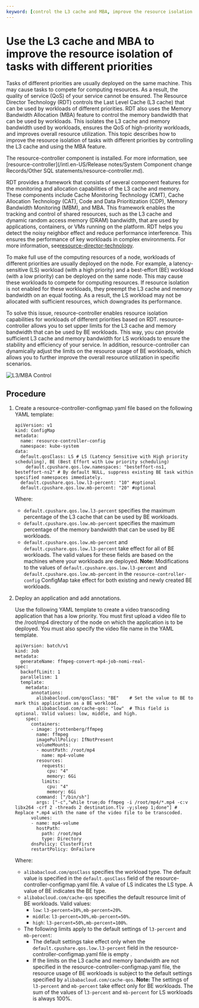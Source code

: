 ```yaml
---
keyword: [control the L3 cache and MBA, improve the resource isolation of tasks with different priorities, Resource Director Technology \(RDT\)]
---
```


# Use the L3 cache and MBA to improve the resource isolation of tasks with different priorities

Tasks of different priorities are usually deployed on the same machine. This may cause tasks to compete for computing resources. As a result, the quality of service \(QoS\) of your service cannot be ensured. The Resource Director Technology \(RDT\) controls the Last Level Cache \(L3 cache\) that can be used by workloads of different priorities. RDT also uses the Memory Bandwidth Allocation \(MBA\) feature to control the memory bandwidth that can be used by workloads. This isolates the L3 cache and memory bandwidth used by workloads, ensures the QoS of high-priority workloads, and improves overall resource utilization. This topic describes how to improve the resource isolation of tasks with different priorities by controlling the L3 cache and using the MBA feature.

The resource-controller component is installed. For more information, see [resource-controller](/intl.en-US/Release notes/System Component change Records/Other SQL statements/resource-controller.md).

RDT provides a framework that consists of several component features for the monitoring and allocation capabilities of the L3 cache and memory. These components include Cache Monitoring Technology \(CMT\), Cache Allocation Technology \(CAT\), Code and Data Prioritization \(CDP\), Memory Bandwidth Monitoring \(MBM\), and MBA. This framework enables the tracking and control of shared resources, such as the L3 cache and dynamic random access memory \(DRAM\) bandwidth, that are used by applications, containers, or VMs running on the platform. RDT helps you detect the noisy neighbor effect and reduce performance interference. This ensures the performance of key workloads in complex environments. For more information, see[resource-director-technology](https://www.intel.com/content/www/us/en/architecture-and-technology/resource-director-technology.html).

To make full use of the computing resources of a node, workloads of different priorities are usually deployed on the node. For example, a latency-sensitive \(LS\) workload \(with a high priority\) and a best-effort \(BE\) workload \(with a low priority\) can be deployed on the same node. This may cause these workloads to compete for computing resources. If resource isolation is not enabled for these workloads, they preempt the L3 cache and memory bandwidth on an equal footing. As a result, the LS workload may not be allocated with sufficient resources, which downgrades its performance.

To solve this issue, resource-controller enables resource isolation capabilities for workloads of different priorities based on RDT. resource-controller allows you to set upper limits for the L3 cache and memory bandwidth that can be used by BE workloads. This way, you can provide sufficient L3 cache and memory bandwidth for LS workloads to ensure the stability and efficiency of your service. In addition, resource-controller can dynamically adjust the limits on the resource usage of BE workloads, which allows you to further improve the overall resource utilization in specific scenarios.

![L3/MBA Control](https://help-static-aliyun-doc.aliyuncs.com/assets/img/en-US/9640367261/p292233.png)

## Procedure

1.  Create a resource-controller-configmap.yaml file based on the following YAML template:

    ```
    apiVersion: v1
    kind: ConfigMap
    metadata:
      name: resource-controller-config
      namespace: kube-system
    data:
      default.qosClass: LS # LS (Latency Sensitive with High priority scheduling), BE (Best Effort with Low priority scheduling)
        default.cpushare.qos.low.namespaces: "besteffort-ns1, besteffort-ns2" # By default NULL, suppress existing BE task within specified namespaces immediately.
      default.cpushare.qos.low.l3-percent: "10" #optional
      default.cpushare.qos.low.mb-percent: "20" #optional
    ```

    Where:

    -   `default.cpushare.qos.low.l3-percent` specifies the maximum percentage of the L3 cache that can be used by BE workloads.
    -   `default.cpushare.qos.low.mb-percent` specifies the maximum percentage of the memory bandwidth that can be used by BE workloads.
    -   `default.cpushare.qos.low.mb-percent` and `default.cpushare.qos.low.l3-percent` take effect for all of BE workloads. The valid values for these fields are based on the machines where your workloads are deployed.
    **Note:** Modifications to the values of `default.cpushare.qos.low.l3-percent` and `default.cpushare.qos.low.mb-percent` in the `resource-controller-config` ConfigMap take effect for both existing and newly created BE workloads.

2.  Deploy an application and add annotations.

    Use the following YAML template to create a video transcoding application that has a low priority. You must first upload a video file to the /root/mp4 directory of the node on which the application is to be deployed. You must also specify the video file name in the YAML template.

    ```
    apiVersion: batch/v1
    kind: Job
    metadata:
      generateName: ffmpeg-convert-mp4-job-nomi-real-
    spec:
      backoffLimit: 1
      parallelism: 1
      template:
        metadata:
          annotations:
            alibabacloud.com/qosClass: "BE"    # Set the value to BE to mark this application as a BE workload. 
            alibabacloud.com/cache-qos: "low"  # This field is optional. Valid values: low, middle, and high. 
        spec:
          containers:
          - image: jrottenberg/ffmpeg
            name: ffmpeg
            imagePullPolicy: IfNotPresent
            volumeMounts:
            - mountPath: /root/mp4 
              name: mp4-volume
            resources:
              requests:
                cpu: "4"
                memory: 6Gi
              limits:
                cpu: "4"
                memory: 6Gi
            command: ["/bin/sh"]
            args: ["-c","while true;do ffmpeg -i /root/mp4/*.mp4 -c:v libx264 -crf 2 -threads 2 destination.flv -y;sleep 1;done"] # Replace *.mp4 with the name of the video file to be transcoded.
          volumes:
          - name: mp4-volume
            hostPath:
              path: /root/mp4
              type: Directory
          dnsPolicy: ClusterFirst
          restartPolicy: OnFailure
    ```

    Where:

    -   `alibabacloud.com/qosClass` specifies the workload type. The default value is specified in the `default.qosClass` field of the resource-controller-configmap.yaml file. A value of LS indicates the LS type. A value of BE indicates the BE type.
    -   `alibabacloud.com/cache-qos` specifies the default resource limit of BE workloads. Valid values:
        -   `low`: `l3-percent=10%,mb-percent=20%`.
        -   `middle`: `l3-percent=30%,mb-percent=50%`.
        -   `high`: `l3-percent=50%,mb-percent=100%`.
    -   The following limits apply to the default settings of `l3-percent` and `mb-percent`:
        -   The default settings take effect only when the `default.cpushare.qos.low.l3-percent` field in the resource-controller-configmap.yaml file is empty .
        -   If the limits on the L3 cache and memory bandwidth are not specified in the resource-controller-configmap.yaml file, the resource usage of BE workloads is subject to the default settings specified by `alibabacloud.com/cache-qos`.
    **Note:** The settings of `l3-percent` and `mb-percent` take effect only for BE workloads. The sum of the values of `l3-percent` and `mb-percent` for LS workloads is always 100%.


